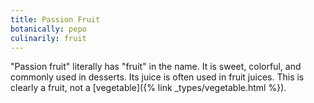 ```yaml
---
title: Passion Fruit
botanically: pepo
culinarily: fruit
---
```

"Passion fruit" literally has "fruit" in the name. It is sweet, colorful, and commonly used in desserts. Its juice is often used in fruit juices. This is clearly a fruit, not a [vegetable]({% link _types/vegetable.html %}).